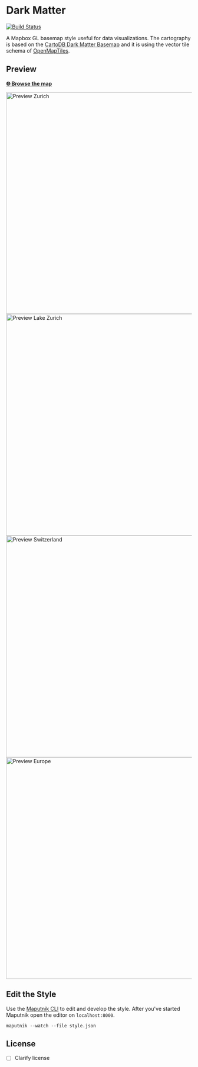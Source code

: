 # Dark Matter
[![Build Status](https://travis-ci.org/openmaptiles/dark-matter-gl-style.svg?branch=master)](https://travis-ci.org/openmaptiles/dark-matter-gl-style)

A Mapbox GL basemap style useful for data visualizations. The cartography is based on the
[CartoDB Dark Matter Basemap](https://github.com/CartoDB/CartoDB-basemaps) and it is using the vector tile
schema of [OpenMapTiles](https://github.com/openmaptiles/openmaptiles).

## Preview

**[:globe_with_meridians: Browse the map](https://openmaptiles.github.io/dark-matter-gl-style)**

<img src="https://github.com/openmaptiles/dark-matter-gl-style/raw/gh-pages/preview/preview-15.png" width="600" title="Preview Zurich">

<img src="https://github.com/openmaptiles/dark-matter-gl-style/raw/gh-pages/preview/preview-10.png" width="600" title="Preview Lake Zurich">

<img src="https://github.com/openmaptiles/dark-matter-gl-style/raw/gh-pages/preview/preview-7.png" width="600" title="Preview Switzerland">

<img src="https://github.com/openmaptiles/dark-matter-gl-style/raw/gh-pages/preview/preview-4.png" width="600" title="Preview Europe">

## Edit the Style

Use the [Maputnik CLI](http://openmaptiles.org/docs/style/maputnik/) to edit and develop the style.
After you've started Maputnik open the editor on `localhost:8000`.

```
maputnik --watch --file style.json
```

## License

- [ ] Clarify license
